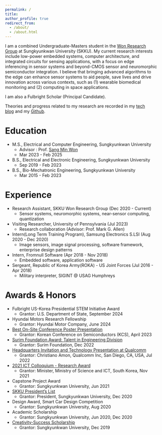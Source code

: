 ```yaml
---
permalink: /
title: 
author_profile: true
redirect_from: 
  - /about/
  - /about.html
---
```


I am a combined Undergraduate-Masters student in the [Won Research Group](https://www.skkuwongroup.online/) at Sungkyunkwan University (SKKU). My current research interests include low-power embedded systems, computer architecture, and integrated circuits for sensing applications, with a focus on edge inferencing in sensor systems and beyond-CMOS sensor and neuromorphic semiconductor integration. I believe that bringing advanced algorithms to the edge can enhance sensor systems to aid people, save lives and drive innovation across various contexts, such as (1) wearable biomedical monitoring and (2) computing in space applications.

I am also a Fulbright Scholar (Principal Candidate). 

Theories and progress related to my research are recorded in my [tech blog](https://g1embed.tistory.com/) and my [Github](https://github.com/esmjihwankim).

Education
======
- M.S., Electrical and Computer Engineering, Sungkyunkwan University
    - Advisor : Prof. [Sang Min Won](https://scholar.google.co.kr/citations?user=YZPo--YAAAAJ&hl=en)
    - Mar 2023 - Feb 2025
- B.S., Electrical and Electronic Engineering, Sungkyunkwan University
    - Sep 2019 - Feb 2023
- B.S., Bio-Mechatronic Engineering, Sungkyunkwan University
    - Mar 2015 - Feb 2023

Experience
======
- Research Assistant, SKKU Won Research Group (Dec 2020 - Current)
    - Sensor systems, neuromorphic systems, near-sensor computing, quantization
- Visiting Researcher, University of Pennsylvania (Jul 2023)
    - Research collaboration (Advisor: Prof. Mark G. Allen)
- Intern(Long Term Training Program), Samsung Electronics S.LSI (Aug 2020 - Dec 2020)
    - Image sensors, image signal processing, software framework, enterprise design patterns
- Intern, Fromnull Software (Apr 2018 - Nov 2018)
    - Embedded software, application software
- Sergeant, Republic of Korea Army(ROKA) - US Joint Forces (Jul 2016 - Apr 2018)
    - Military interpreter, SIGINT @ USAG Humphreys 

Awards & Honors
======
- Fulbright US-Korea Presidential STEM Initiative Award
    - Grantor: U.S. Department of State, September 2024
- Hyundai Motors Research Fellowship 
    - Grantor: Hyundai Motor Company, June 2024
- [Best On-Site Conference Poster Presentation](http://kcs.cosar.or.kr/2024/awards.jsp)
    - Grantor: Korean Conference on Semiconductors (KCS), April 2023
- [Surim Foundation Award: Talent in Engineering Division](https://www.surim.or.kr/kr/talent/winner01.php?part_idx=9)
    - Grantor: Surim Foundation, Dec 2022
- [Headquarters Invitation and Technology Presentation at Qualcomm](https://www.thelec.kr/news/articleView.html?idxno=17771)
    - Grantor: Christiano Amon, Qualcomm Inc, San Diego, CA, USA, Jul 2022
- [2021 ICT Colloquium - Research Award](https://www.skku.ac.kr/skku/campus/skk_comm/news03.do?mode=view&articleNo=93695&article.offset=0&articleLimit=10)
    - Grantor: Minister, Ministry of Science and ICT, South Korea, Nov 2021
- Capstone Project Award
    - Grantor: Sungkyunkwan University, Jun 2021
- [SKKU President’s List](https://presidentlist.skku.edu/presidentlist/2020_list.do) 
    - Grantor: President, Sungkyunkwan University, Dec 2020
- Design Award, Smart Car Design Competition
    - Grantor: Sungkyunkwan University, Aug 2020
- Academic Scholarship
    - Grantor: Sungkyunkwan University, Jun 2020, Dec 2020
- [Creativity-Success Scholarship](https://www.skku.edu/main_renew/campus/skk_comm/news.do?mode=view&articleNo=76944&article.offset=0&articleLimit=10)
    - Grantor: Sungkyunkwan University, Dec 2019